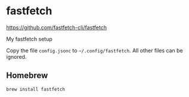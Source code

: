 # fastfetch

https://github.com/fastfetch-cli/fastfetch

My fastfetch setup

Copy the file `config.jsonc` to `~/.config/fastfetch`.
All other files can be ignored.

## Homebrew

```sh
brew install fastfetch
```
